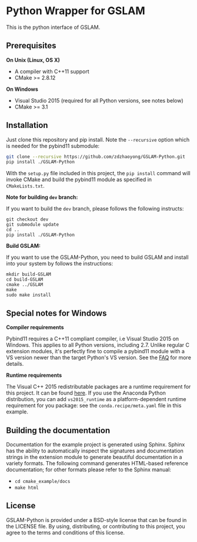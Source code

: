 # Python Wrapper for GSLAM

This is the python interface of GSLAM.


## Prerequisites

**On Unix (Linux, OS X)**

* A compiler with C++11 support
* CMake >= 2.8.12

**On Windows**

* Visual Studio 2015 (required for all Python versions, see notes below)
* CMake >= 3.1


## Installation

Just clone this repository and pip install. Note the `--recursive` option which is
needed for the pybind11 submodule:

```bash
git clone --recursive https://github.com/zdzhaoyong/GSLAM-Python.git
pip install ./GSLAM-Python
```

With the `setup.py` file included in this project, the `pip install` command will
invoke CMake and build the pybind11 module as specified in `CMakeLists.txt`.



**Note for building `dev` branch:**

If you want to build the `dev` branch, please follows the following instructs:

```
git checkout dev
git submodule update
cd ..
pip install ./GSLAM-Python
```



**Build GSLAM:**

If you want to use the GSLAM-Python, you need to build GSLAM and install into your system by follows the instructions:

```
mkdir build-GSLAM
cd build-GSLAM
cmake ../GSLAM
make
sudo make install
```






## Special notes for Windows

**Compiler requirements**

Pybind11 requires a C++11 compliant compiler, i.e Visual Studio 2015 on Windows.
This applies to all Python versions, including 2.7. Unlike regular C extension
modules, it's perfectly fine to compile a pybind11 module with a VS version newer
than the target Python's VS version. See the [FAQ] for more details.

**Runtime requirements**

The Visual C++ 2015 redistributable packages are a runtime requirement for this
project. It can be found [here][vs2015_runtime]. If you use the Anaconda Python
distribution, you can add `vs2015_runtime` as a platform-dependent runtime
requirement for you package: see the `conda.recipe/meta.yaml` file in this example.


## Building the documentation

Documentation for the example project is generated using Sphinx. Sphinx has the
ability to automatically inspect the signatures and documentation strings in
the extension module to generate beautiful documentation in a variety formats.
The following command generates HTML-based reference documentation; for other
formats please refer to the Sphinx manual:

 - `cd cmake_example/docs`
 - `make html`


## License

GSLAM-Python is provided under a BSD-style license that can be found in the LICENSE
file. By using, distributing, or contributing to this project, you agree to the
terms and conditions of this license.




[FAQ]: http://pybind11.rtfd.io/en/latest/faq.html#working-with-ancient-visual-studio-2009-builds-on-windows
[vs2015_runtime]: https://www.microsoft.com/en-us/download/details.aspx?id=48145

